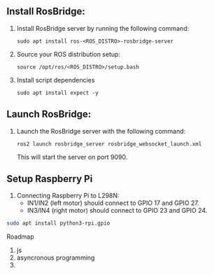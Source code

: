 ## Install RosBridge:
1. Install RosBridge server by running the following command:
    ```shell
    sudo apt install ros-<ROS_DISTRO>-rosbridge-server
    ```
2. Source your ROS distribution setup:
    ```shell
    source /opt/ros/<ROS_DISTRO>/setup.bash
    ```
3. Install script dependencies
    ```shell
    sudo apt install expect -y
    ```

## Launch RosBridge:
1. Launch the RosBridge server with the following command:
    ```shell
    ros2 launch rosbridge_server rosbridge_websocket_launch.xml 
    ```
   This will start the server on port 9090.


## Setup Raspberry Pi
1. Connecting Raspberry Pi to L298N:
    - IN1/IN2 (left motor) should connect to GPIO 17 and GPIO 27.
    - IN3/IN4 (right motor) should connect to GPIO 23 and GPIO 24.
```bash
sudo apt install python3-rpi.gpio
```




Roadmap

1. js
2. asyncronous programming
3. 